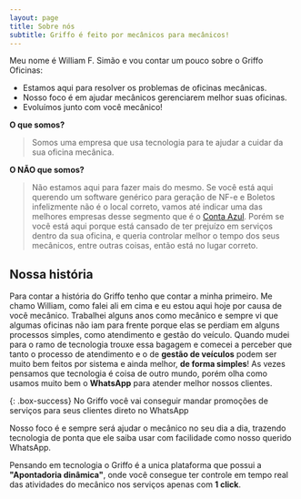 ```yaml
---
layout: page
title: Sobre nós
subtitle: Griffo é feito por mecânicos para mecânicos!
---
```



Meu nome é William F. Simão e vou contar um pouco sobre o Griffo Oficinas:

- Estamos aqui para resolver os problemas de oficinas mecânicas.
- Nosso foco é em ajudar mecânicos gerenciarem melhor suas oficinas.
- Evoluímos junto com você mecânico!

**O que somos?**

> Somos uma empresa que usa tecnologia para te ajudar a cuidar da sua
> oficina mecânica.

**O NÃO que somos?**

> Não estamos aqui para fazer mais do mesmo. 
> Se você está aqui querendo
> um software genérico para geração de NF-e e Boletos infelizmente não é
> o local correto, vamos até indicar uma das melhores empresas desse
> segmento que é o [Conta Azul](https://contaazul.com/). Porém se você
> está aqui porque está cansado de ter prejuízo em serviços dentro da
> sua oficina, e queria controlar melhor o tempo dos seus mecânicos,
> entre outras coisas, então está no lugar correto.


## Nossa história
Para contar a história do Griffo tenho que contar a minha primeiro.
Me chamo William, como falei ali em cima e eu estou aqui hoje por causa de você mecânico.
Trabalhei alguns anos como mecânico e sempre vi que algumas oficinas não iam para frente porque elas se perdiam em alguns processos simples, como atendimento e gestão do veículo.
Quando mudei para o ramo de tecnologia trouxe essa bagagem e comecei a perceber que tanto o processo de atendimento e o de **gestão de veículos** podem ser muito bem feitos por sistema e ainda melhor, **de forma simples**!
As vezes pensamos que tecnologia é coisa de outro mundo, porém olha como usamos muito bem o **WhatsApp** para atender melhor nossos clientes.

{: .box-success}
No Griffo você vai conseguir mandar promoções de serviços para seus clientes direto no WhatsApp

Nosso foco é e sempre será ajudar o mecânico no seu dia a dia, trazendo tecnologia de ponta que ele saiba usar com facilidade como nosso querido WhatsApp.

Pensando em tecnologia o Griffo é a unica plataforma que possui a **"Apontadoria dinâmica"**, onde você consegue ter controle em tempo real das atividades do mecânico nos serviços apenas com **1 click**.

